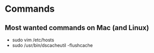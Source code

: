 # Commands

## Most wanted commands on Mac (and Linux)

- sudo vim /etc/hosts
- sudo /usr/bin/dscacheutil -flushcache
